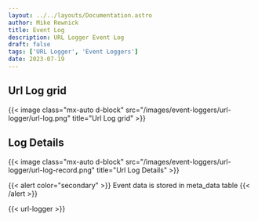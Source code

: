 ```yaml
---
layout: ../../layouts/Documentation.astro
author: Mike Rewnick
title: Event Log
description: URL Logger Event Log
draft: false
tags: ['URL Logger', 'Event Loggers']
date: 2023-07-19
---
```


## Url Log grid

{{< image class="mx-auto d-block"  src="/images/event-loggers/url-logger/url-log.png" title="Url Log grid" >}}

## Log Details

{{< image class="mx-auto d-block"  src="/images/event-loggers/url-logger/url-log-record.png" title="Url Log Details" >}}

{{< alert color="secondary" >}}
Event data is stored in meta_data table
{{< /alert >}}

{{< url-logger >}}
